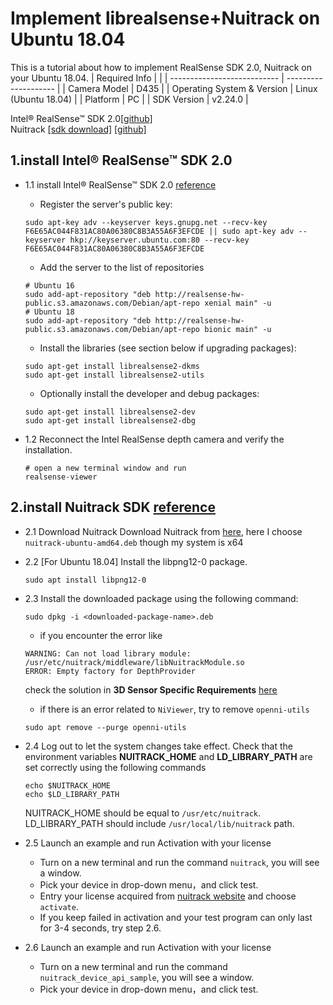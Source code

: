 # Implement librealsense+Nuitrack on Ubuntu 18.04
This is a tutorial about how to implement RealSense SDK 2.0, Nuitrack on your Ubuntu 18.04.
| Required Info               |                      |
| --------------------------- | -------------------- |
| Camera Model                | D435               |
| Operating System & Version  | Linux (Ubuntu 18.04) |
| Platform                    | PC                   |
| SDK Version                 | v2.24.0              |

Intel® RealSense™ SDK 2.0[[github]](https://github.com/IntelRealSense/librealsense)  
Nuitrack [[sdk download]](http://download.3divi.com/Nuitrack/platforms/)  [[github]](https://github.com/3DiVi/nuitrack-sdk)

## 1.install Intel® RealSense™ SDK 2.0
- 1.1 install Intel® RealSense™ SDK 2.0 [reference](https://github.com/IntelRealSense/librealsense/blob/master/doc/distribution_linux.md)
	
	- Register the server's public key:
	```
	sudo apt-key adv --keyserver keys.gnupg.net --recv-key F6E65AC044F831AC80A06380C8B3A55A6F3EFCDE || sudo apt-key adv --keyserver hkp://keyserver.ubuntu.com:80 --recv-key F6E65AC044F831AC80A06380C8B3A55A6F3EFCDE
	```

	- Add the server to the list of repositories
	```
	# Ubuntu 16
	sudo add-apt-repository "deb http://realsense-hw-public.s3.amazonaws.com/Debian/apt-repo xenial main" -u
	# Ubuntu 18
	sudo add-apt-repository "deb http://realsense-hw-public.s3.amazonaws.com/Debian/apt-repo bionic main" -u
	```

	- Install the libraries (see section below if upgrading packages):
	```
	sudo apt-get install librealsense2-dkms
	sudo apt-get install librealsense2-utils
	```
	
	- Optionally install the developer and debug packages:
	```
	sudo apt-get install librealsense2-dev
	sudo apt-get install librealsense2-dbg 
	```

- 1.2 Reconnect the Intel RealSense depth camera and verify the installation.
	```
	# open a new terminal window and run
	realsense-viewer 
	```
  
## 2.install Nuitrack SDK [reference](http://download.3divi.com/Nuitrack/doc/Installation_page.html)
- 2.1 Download Nuitrack
   Download Nuitrack from [here](http://download.3divi.com/Nuitrack/platforms/), here I choose `nuitrack-ubuntu-amd64.deb` though my system is x64	
- 2.2 [For Ubuntu 18.04] Install the libpng12-0 package. 
   ```
   sudo apt install libpng12-0
   ```
- 2.3 Install the downloaded package using the following command: 
  ```
  sudo dpkg -i <downloaded-package-name>.deb
  ```
  - if you encounter the error like
  ```
  WARNING: Can not load library module: /usr/etc/nuitrack/middleware/libNuitrackModule.so
  ERROR: Empty factory for DepthProvider
  ```
  check the solution in **3D Sensor Specific Requirements** [here](https://download.3divi.com/Nuitrack/doc/Installation_page.html)  
  - if there is an error related to `NiViewer`, try to remove `openni-utils`
  ```
  sudo apt remove --purge openni-utils
  ```

- 2.4 Log out to let the system changes take effect. Check that the environment variables **NUITRACK_HOME** and **LD_LIBRARY_PATH** are set correctly using the following commands
  ```
  echo $NUITRACK_HOME
  echo $LD_LIBRARY_PATH
  ```
  NUITRACK_HOME should be equal to `/usr/etc/nuitrack`. LD_LIBRARY_PATH should include `/usr/local/lib/nuitrack` path.

- 2.5 Launch an example and run Activation with your license
  - Turn on a new terminal and run the command `nuitrack`, you will see a window.   
  - Pick your device in drop-down menu，and click test. 	
  - Entry your license acquired from [nuitrack website](https://nuitrack.com/#pricing) and choose `activate`.	
  - If you keep failed in activation and your test program can only last for 3-4 seconds, try step 2.6.

- 2.6 Launch an example and run Activation with your license
  - Turn on a new terminal and run the command `nuitrack_device_api_sample`, you will see a window.   
  - Pick your device in drop-down menu，and click test. 	
  

